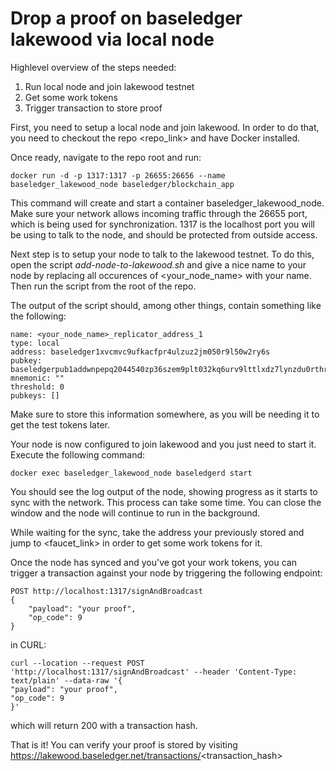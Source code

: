 # Drop a proof on baseledger lakewood via local node

Highlevel overview of the steps needed:

1. Run local node and join lakewood testnet
2. Get some work tokens
3. Trigger transaction to store proof

First, you need to setup a local node and join lakewood. In order to do that, you need to checkout the repo <repo_link> and have Docker installed. 

Once ready, navigate to the repo root and run:

    docker run -d -p 1317:1317 -p 26655:26656 --name baseledger_lakewood_node baseledger/blockchain_app

This command will create and start a container baseledger_lakewood_node. Make sure your network allows incoming traffic through the 26655 port, which is being used for synchronization. 1317 is the localhost port you will be using to talk to the node, and should be protected from outside access. 

Next step is to setup your node to talk to the lakewood testnet. To do this, open the script *add-node-to-lakewood.sh* and give a nice name to your node by replacing all occurences of <your_node_name> with your name. Then run the script from the root of the repo.

The output of the script should, among other things, contain something like the following:

    name: <your_node_name>_replicator_address_1
    type: local
    address: baseledger1xvcmvc9ufkacfpr4ulzuz2jm050r9l50w2ry6s
    pubkey: baseledgerpub1addwnpepq2044540zp36szem9plt032kq6urv9lttlxdz7lynzdu0rthr3kh2ujev6z
    mnemonic: ""
    threshold: 0
    pubkeys: []

Make sure to store this information somewhere, as you will be needing it to get the test tokens later.

Your node is now configured to join lakewood and you just need to start it. Execute the following command:

    docker exec baseledger_lakewood_node baseledgerd start

You should see the log output of the node, showing progress as it starts to sync with the network. This process can take some time. You can close the window and the node will continue to run in the background.

While waiting for the sync, take the address your previously stored and jump to <faucet_link> in order to get some work tokens for it.

Once the node has synced and you've got your work tokens, you can trigger a transaction against your node by triggering the following endpoint:

    POST http://localhost:1317/signAndBroadcast
    {
        "payload": "your proof",
        "op_code": 9
    }

in CURL:

    curl --location --request POST 'http://localhost:1317/signAndBroadcast' --header 'Content-Type: text/plain' --data-raw '{
    "payload": "your proof",
    "op_code": 9
    }'

which will return 200 with a transaction hash.

That is it! You can verify your proof is stored by visiting https://lakewood.baseledger.net/transactions/<transaction_hash>